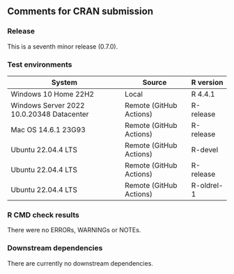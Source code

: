 ## Comments for CRAN submission

### Release

This is a seventh minor release (0.7.0).

### Test environments

| System                                    | Source                  | R version  |
|-------------------------------------------|-------------------------|------------|
| Windows 10 Home 22H2                      | Local                   | R 4.4.1    |
| Windows Server 2022 10.0.20348 Datacenter | Remote (GitHub Actions) | R-release  |
| Mac OS 14.6.1 23G93                       | Remote (GitHub Actions) | R-release  |
| Ubuntu 22.04.4 LTS                        | Remote (GitHub Actions) | R-devel    |
| Ubuntu 22.04.4 LTS                        | Remote (GitHub Actions) | R-release  |
| Ubuntu 22.04.4 LTS                        | Remote (GitHub Actions) | R-oldrel-1 |

### R CMD check results

There were no ERRORs, WARNINGs or NOTEs.

### Downstream dependencies

There are currently no downstream dependencies.
